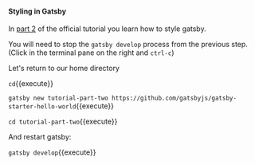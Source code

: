 #### Styling in Gatsby

In [part 2](https://www.gatsbyjs.org/tutorial/part-two/) of the official tutorial you learn
 how to style gatsby.

You will need to stop the `gatsby develop` process from the previous step.  (Click in the terminal pane on the right and `ctrl-c`)

Let's return to our home directory

`cd`{{execute}}

`gatsby new tutorial-part-two https://github.com/gatsbyjs/gatsby-starter-hello-world`{{execute}}

`cd tutorial-part-two`{{execute}}

And restart gatsby:

`gatsby develop`{{execute}}
